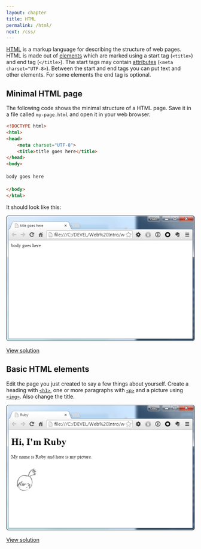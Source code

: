 ```yaml
---
layout: chapter
title: HTML
permalink: /html/
next: /css/
---
```


[HTML][html] is a markup language for describing the structure of web pages. HTML is made out of [elements][html-elements] which are marked using a start tag (`<title>`) and end tag (`</title>`). The start tags may contain [attributes][html-attributes] (`<meta charset="UTF-8>`). Between the start and end tags you can put text and other elements. For some elements the end tag is optional.


## Minimal HTML page

The following code shows the minimal structure of a HTML page. Save it in a file called `my-page.html` and open it in your web browser.

```html
<!DOCTYPE html>
<html>
<head>
    <meta charset="UTF-8">
    <title>title goes here</title>
</head>
<body>

body goes here

</body>
</html>
```

It should look like this:

![Minimal HTML page](/screenshots/html-minimal.png)

[View solution](https://github.com/orfjackal/web-intro-project/commit/a44ee69891389e49eee70ede6323cd9c387425c5)


## Basic HTML elements

Edit the page you just created to say a few things about yourself. Create a heading with [`<h1>`][html-h1], one or more paragraphs with [`<p>`][html-p] and a picture using [`<img>`][html-img]. Also change the title.

![Basic HTML Elements](/screenshots/html-basics.png)

[View solution](https://github.com/orfjackal/web-intro-project/commit/9be6966443affc4395cb5327ee411d5251026dd9)


[html]: https://developer.mozilla.org/en-US/docs/Web/HTML
[html-elements]: https://developer.mozilla.org/en-US/docs/Web/HTML/Element
[html-attributes]: https://developer.mozilla.org/en-US/docs/Web/HTML/Attributes
[html-h1]: https://developer.mozilla.org/en-US/docs/Web/HTML/Element/Heading_Elements
[html-p]: https://developer.mozilla.org/en-US/docs/Web/HTML/Element/p
[html-img]: https://developer.mozilla.org/en-US/docs/Web/HTML/Element/img

